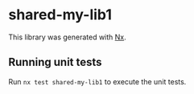 # shared-my-lib1

This library was generated with [Nx](https://nx.dev).

## Running unit tests

Run `nx test shared-my-lib1` to execute the unit tests.
